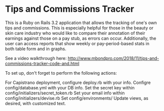 # Tips and Commissions Tracker

This is a Ruby on Rails 3.2 application that allows the tracking of one's own tips and commissions. This is especially helpful for those in the beauty or skin care industry who would like to compare their annotation of their earnings against those on a pay stub, as errors can occur. Additionally, the user can access reports that show weekly or pay-period-based stats in both table form and in graphs.

See a video walkthrough here: http://www.mbondpro.com/2018/11/tips-and-commissions-tracker-code-and.html

To set up, don't forget to perform the following actions:

For Capistrano deployment, configure deploy.rb with your info.
Configre config/database.yml with your DB info.
Set the secret key within config/initializers/secret_token.rb
Set your email info within config/initializers/devise.rb
Set config/environments/
Update views, as desired, with customized text.

